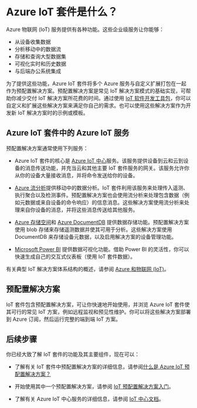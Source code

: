 <properties
	pageTitle="Azure IoT 套件概述 | Azure"
	description="概述 Azure IoT 套件如何提供物联网预配置解决方案，以收集、分析和存储数据，提供可视化效果，以及与其他系统集成。"
	services=""
    suite="iot-suite"
	documentationCenter=""
	authors="dominicbetts"
	manager="timlt"
	editor=""/>  


<tags
     ms.service="iot-suite"
     ms.date="05/23/2016"
     wacn.date="08/22/2016"/>  


# Azure IoT 套件是什么？

Azure 物联网 (IoT) 服务提供有各种功能。这些企业级服务让你能够：

- 从设备收集数据
- 分析移动中的数据流
- 存储和查询大型数据集
- 可视化实时和历史数据
- 与后端办公系统集成

为了提供这些功能，Azure IoT 套件将多个 Azure 服务与自定义扩展打包在一起作为预配置解决方案。预配置解决方案是常见 IoT 解决方案模式的基础实现，可帮助你减少交付 IoT 解决方案所花费的时间。通过使用 [IoT 软件开发工具包][lnk-sdks]，你可以自定义和扩展这些解决方案来满足你自己的需求。也可以使用这些解决方案作为开发新 IoT 解决方案时的示例或模板。

## Azure IoT 套件中的 Azure IoT 服务

预配置解决方案通常使用下列服务：

- Azure IoT 套件的核心是 [Azure IoT 中心][lnk-iot-hub]服务。该服务提供设备到云和云到设备的消息传送功能，并充当云和其他主要 IoT 套件服务的网关。该服务允许你从你的设备大量接收消息，并将命令发送给你的设备。

- [Azure 流分析][lnk-asa]提供移动中的数据分析。IoT 套件利用该服务来处理传入遥测、执行聚合以及检测事件。预配置解决方案也会使用流分析来处理包含数据（例如元数据或来自设备的命令响应）的信息消息。这些解决方案使用流分析来处理来自你设备的消息，并将这些消息传送给其他服务。

- [Azure 存储空间][lnk-azure-storage]和 [Azure DocumentDB][lnk-document-db] 提供数据存储功能。预配置解决方案使用 blob 存储来存储遥测数据并使其可用于分析。这些解决方案使用 DocumentDB 来存储设备元数据，以及启用解决方案的设备管理功能。

- [Microsoft Power BI][lnk-power-bi] 提供数据可视化功能。借助 Power BI 的灵活性，你可以快速生成自己的交互式仪表板（使用 IoT 套件数据）。

有关典型 IoT 解决方案体系结构的概述，请参阅 [Azure 和物联网 (IoT)][iot-suite-what-is-azure-iot]。

## 预配置解决方案

IoT 套件包含预配置解决方案，可让你快速地开始使用，并浏览 Azure IoT 套件使其可行的常见 IoT 方案，例如远程监视和预见性维护。你可以将这些解决方案部署到 Azure 订阅，然后运行完整的端到端 IoT 方案。

## 后续步骤

你已经大致了解 IoT 套件的功能及其主要组件，现在可以：

- 了解有关 IoT 套件中预配置解决方案的详细信息，请参阅[什么是 Azure IoT 预配置解决方案？][lnk-what-are-preconfig]

- 开始使用其中一个预配置解决方案，请参阅 [IoT 预配置解决方案入门][lnk-preconfig-start]。

- 了解有关 Azure IoT 中心服务的详细信息，请参阅 [IoT 中心文档][lnk-iot-hub]。


[lnk-sdks]: /documentation/articles/iot-hub-sdks-summary/
[lnk-iot-hub]: /documentation/services/iot-hub/
[lnk-asa]: /documentation/services/stream-analytics/
[lnk-azure-storage]: /documentation/services/storage/
[lnk-document-db]: /documentation/services/documentdb/
[lnk-power-bi]: https://powerbi.microsoft.com/
[iot-suite-what-is-azure-iot]: /documentation/articles/iot-suite-what-is-azure-iot/
[lnk-what-are-preconfig]: /documentation/articles/iot-suite-what-are-preconfigured-solutions/
[lnk-preconfig-start]: /documentation/articles/iot-suite-getstarted-preconfigured-solutions/
[lnk-iot-hub]: /documentation/services/iot-hub/

<!---HONumber=Mooncake_0815_2016-->